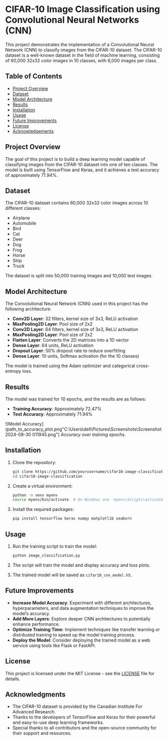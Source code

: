 # CIFAR-10 Image Classification using Convolutional Neural Networks (CNN)

This project demonstrates the implementation of a Convolutional Neural Network (CNN) to classify images from the CIFAR-10 dataset. The CIFAR-10 dataset is a well-known dataset in the field of machine learning, consisting of 60,000 32x32 color images in 10 classes, with 6,000 images per class.

## Table of Contents

- [Project Overview](#project-overview)
- [Dataset](#dataset)
- [Model Architecture](#model-architecture)
- [Results](#results)
- [Installation](#installation)
- [Usage](#usage)
- [Future Improvements](#future-improvements)
- [License](#license)
- [Acknowledgements](#acknowledgements)

## Project Overview

The goal of this project is to build a deep learning model capable of classifying images from the CIFAR-10 dataset into one of ten classes. The model is built using TensorFlow and Keras, and it achieves a test accuracy of approximately 71.94%.

## Dataset

The CIFAR-10 dataset contains 60,000 32x32 color images across 10 different classes:
- Airplane
- Automobile
- Bird
- Cat
- Deer
- Dog
- Frog
- Horse
- Ship
- Truck

The dataset is split into 50,000 training images and 10,000 test images.

## Model Architecture

The Convolutional Neural Network (CNN) used in this project has the following architecture:

- **Conv2D Layer**: 32 filters, kernel size of 3x3, ReLU activation
- **MaxPooling2D Layer**: Pool size of 2x2
- **Conv2D Layer**: 64 filters, kernel size of 3x3, ReLU activation
- **MaxPooling2D Layer**: Pool size of 2x2
- **Flatten Layer**: Converts the 2D matrices into a 1D vector
- **Dense Layer**: 64 units, ReLU activation
- **Dropout Layer**: 50% dropout rate to reduce overfitting
- **Dense Layer**: 10 units, Softmax activation (for the 10 classes)

The model is trained using the Adam optimizer and categorical cross-entropy loss.

## Results

The model was trained for 10 epochs, and the results are as follows:

- **Training Accuracy**: Approximately 72.47%
- **Test Accuracy**: Approximately 71.94%

![Model Accuracy](path_to_accuracy_plot.png"C:\Users\dell\Pictures\Screenshots\Screenshot 2024-08-30 011945.png")
*Accuracy over training epochs.*

## Installation

1. Clone the repository:
   ```bash
   git clone https://github.com/yourusername/cifar10-image-classification.git
   cd cifar10-image-classification
   ```

2. Create a virtual environment:
   ```bash
   python -m venv myenv
   source myenv/bin/activate  # On Windows use `myenv\Scripts\activate`
   ```

3. Install the required packages:
   ```bash
   pip install tensorflow keras numpy matplotlib seaborn
   ```
## Usage

1. Run the training script to train the model:
   ```bash
   python image_classification.py
   ```

2. The script will train the model and display accuracy and loss plots.

3. The trained model will be saved as `cifar10_cnn_model.h5`.

## Future Improvements

- **Increase Model Accuracy**: Experiment with different architectures, hyperparameters, and data augmentation techniques to improve the model’s accuracy.
- **Add More Layers**: Explore deeper CNN architectures to potentially enhance performance.
- **Optimize Training Time**: Implement techniques like transfer learning or distributed training to speed up the model training process.
- **Deploy the Model**: Consider deploying the trained model as a web service using tools like Flask or FastAPI.

## License

This project is licensed under the MIT License - see the [LICENSE](LICENSE) file for details.

## Acknowledgments

- The CIFAR-10 dataset is provided by the Canadian Institute For Advanced Research.
- Thanks to the developers of TensorFlow and Keras for their powerful and easy-to-use deep learning frameworks.
- Special thanks to all contributors and the open-source community for their support and resources.







